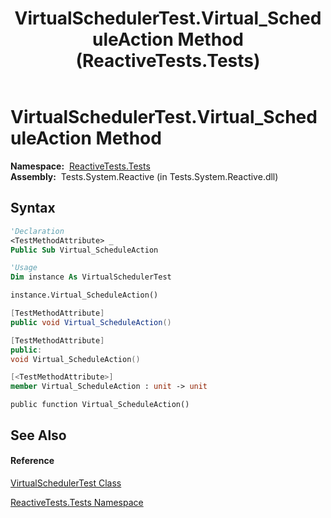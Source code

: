﻿---
title: VirtualSchedulerTest.Virtual_ScheduleAction Method  (ReactiveTests.Tests)
TOCTitle: Virtual_ScheduleAction Method
ms:assetid: M:ReactiveTests.Tests.VirtualSchedulerTest.Virtual_ScheduleAction
ms:mtpsurl: https://msdn.microsoft.com/en-us/library/reactivetests.tests.virtualschedulertest.virtual_scheduleaction(v=VS.103)
ms:contentKeyID: 36618918
ms.date: 06/28/2011
mtps_version: v=VS.103
f1_keywords:
- ReactiveTests.Tests.VirtualSchedulerTest.Virtual_ScheduleAction
dev_langs:
- CSharp
- JScript
- VB
- FSharp
- c++
---

# VirtualSchedulerTest.Virtual\_ScheduleAction Method

**Namespace:**  [ReactiveTests.Tests](hh289046\(v=vs.103\).md)  
**Assembly:**  Tests.System.Reactive (in Tests.System.Reactive.dll)

## Syntax

``` vb
'Declaration
<TestMethodAttribute> _
Public Sub Virtual_ScheduleAction
```

``` vb
'Usage
Dim instance As VirtualSchedulerTest

instance.Virtual_ScheduleAction()
```

``` csharp
[TestMethodAttribute]
public void Virtual_ScheduleAction()
```

``` c++
[TestMethodAttribute]
public:
void Virtual_ScheduleAction()
```

``` fsharp
[<TestMethodAttribute>]
member Virtual_ScheduleAction : unit -> unit 
```

``` jscript
public function Virtual_ScheduleAction()
```

## See Also

#### Reference

[VirtualSchedulerTest Class](hh303544\(v=vs.103\).md)

[ReactiveTests.Tests Namespace](hh289046\(v=vs.103\).md)

